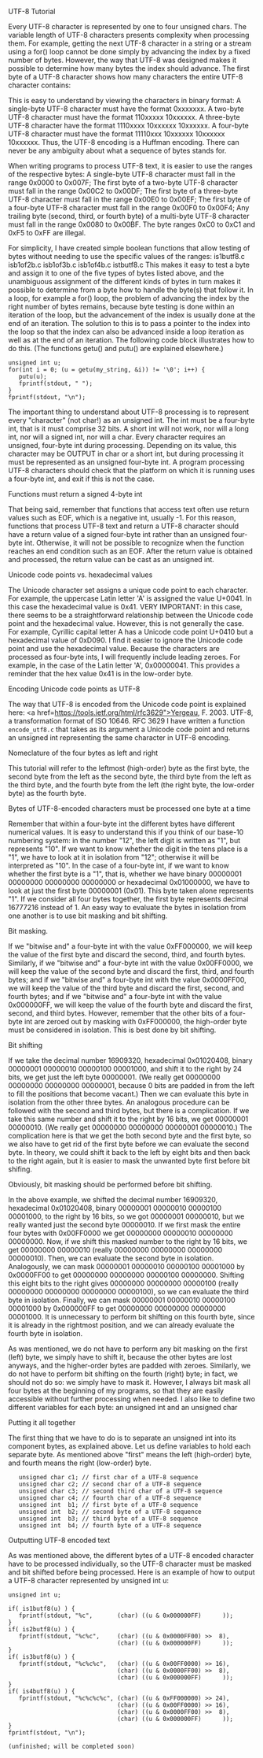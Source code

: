UTF-8 Tutorial

Every UTF-8 character is represented by one to four unsigned chars. The variable length of UTF-8 characters presents complexity when processing them. For example, getting the next UTF-8 character in a string or a stream using a for() loop cannot be done simply by advancing the index by a fixed number of bytes. However, the way that UTF-8 was designed makes it possible to determine how many bytes the index should advance. The first byte of a UTF-8 character shows how many characters the entire UTF-8 character contains:

This is easy to understand by viewing the characters in binary format:
A single-byte UTF-8 character must have the format 0xxxxxxx.
A two-byte UTF-8 character must have the format    110xxxxx 10xxxxxx.
A three-byte UTF-8 character have the format       1110xxxx 10xxxxxx 10xxxxxx.
A four-byte UTF-8 character must have the format   11110xxx 10xxxxxx 10xxxxxx 10xxxxxx.
Thus, the UTF-8 encoding is a Huffman encoding. There can never be any ambiguity about what a sequence of bytes stands for.

When writing programs to process UTF-8 text, it is easier to use the ranges of the respective bytes:
A single-byte UTF-8 character must fall in the range 0x0000 to 0x007F;
The first byte of a two-byte UTF-8 character must fall in the range 0x00C2 to 0x00DF;
The first byte of a three-byte UTF-8 character must fall in the range 0x00E0 to 0x00EF;
The first byte of a four-byte UTF-8 character must fall in the range 0x00F0 to 0x00F4;
Any trailing byte (second, third, or fourth byte) of a multi-byte UTF-8 character must fall in the range 0x0080 to 0x00BF.
The byte ranges 0xC0 to 0xC1 and 0xF5 to 0xFF are illegal.

For simplicity, I have created simple boolean functions that allow testing of bytes without needing to use the specific values of the ranges:
is1butf8.c
isb1of2b.c
isb1of3b.c
isb1of4b.c 
istbutf8.c 
This makes it easy to test a byte and assign it to one of the five types of bytes listed above, and the unambiguous assignment of the different kinds of bytes in turn makes it possible to determine from a byte how to handle the byte(s) that follow it. In a loop, for example a for() loop, the problem of advancing the index by the right number of bytes remains, because byte testing is done within an iteration of the loop, but the advancement of the index is usually done at the end of an iteration. The solution to this is to pass a pointer to the index into the loop so that the index can also be advanced inside a loop iteration as well as at the end of an iteration. The following code block illustrates how to do this. (The functions getu() and putu() are explained elsewhere.)
```
unsigned int u;
for(int i = 0; (u = getu(my_string, &i)) != '\0'; i++) {
   putu(u);
   fprintf(stdout, " ");
}
fprintf(stdout, "\n");
```
The important thing to understand about UTF-8 processing is to represent every "character" (not char!) as an unsigned int. The int must be a four-byte int, that is it must comprise 32 bits. A short int will not work, nor will a long int, nor will a signed int, nor will a char. Every character requires an unsigned, four-byte int during processing. Depending on its value, this character may be OUTPUT in char or a short int, but during processing it must be represented as an unsigned four-byte int. A program processing UTF-8 characters should check that the platform on which it is running uses a four-byte int, and exit if this is not the case.

Functions must return a signed 4-byte int

That being said, remember that functions that access text often use return values such as EOF, which is a negative int, usually -1. For this reason, functions that process UTF-8 text and return a UTF-8 character should have a return value of a signed four-byte int rather than an unsigned four-byte int. Otherwise, it will not be possible to recognize when the function reaches an end condition such as an EOF. After the return value is obtained and processed, the return value can be cast as an unsigned int.

Unicode code points vs. hexadecimal values

The Unicode character set assigns a unique code point to each character. For example, the uppercase Latin letter 'A' is assigned the value U+0041. In this case the hexadecimal value is 0x41. VERY IMPORTANT: in this case, there seems to be a straightforward relationship between the Unicode code point and the hexadecimal value. However, this is not generally the case. For example, Cyrillic capital letter A has a Unicode code point U+0410 but a hexadecimal value of 0xD090. I find it easier to ignore the Unicode code point and use the hexadecimal value. Because the characters are processed as four-byte ints, I will frequently include leading zeroes. For example, in the case of the Latin letter 'A', 0x00000041. This provides a reminder that the hex value 0x41 is in the low-order byte.

Encoding Unicode code points as UTF-8

The way that UTF-8 is encoded from the Unicode code point is explained here:
<a href=https://tools.ietf.org/html/rfc3629">Yergeau, F. 2003. UTF-8, a transformation format of ISO 10646. RFC 3629</a>
I have written a function `encode_utf8.c` that takes as its argument a Unicode code point and returns an unsigned int representing the same character in UTF-8 encoding.

Nomeclature of the four bytes as left and right

This tutorial will refer to the leftmost (high-order) byte as the first byte, the second byte from the left as the second byte, the third byte from the left as the third byte, and the fourth byte from the left (the right byte, the low-order byte) as the fourth byte.

Bytes of UTF-8-encoded characters must be processed one byte at a time

Remember that within a four-byte int the different bytes have different numerical values. It is easy to understand this if you think of our base-10 numbering system: in the number "12", the left digit is written as "1", but represents "10". If we want to know whether the digit in the tens place is a "1", we have to look at it in isolation from "12"; otherwise it will be interpreted as "10". In the case of a four-byte int, if we want to know whether the first byte is a "1", that is, whether we have binary 00000001 00000000 00000000 00000000 or hexadecimal 0x01000000, we have to look at just the first byte 00000001 (0x01). This byte taken alone represents "1". If we consider all four bytes together, the first byte represents decimal 16777216 instead of 1. An easy way to evaluate the bytes in isolation from one another is to use bit masking and bit shifting. 

Bit masking.

If we "bitwise and" a four-byte int with the value 0xFF000000, we will keep the value of the first byte and discard the second, third, and fourth bytes. Similarly, if we "bitwise and" a four-byte int with the value 0x00FF0000, we will keep the value of the second byte and discard the first, third, and fourth bytes; and if we "bitwise and" a four-byte int with the value 0x0000FF00, we will keep the value of the third byte and discard the first, second, and fourth bytes; and if we "bitwise and" a four-byte int with the value 0x000000FF, we will keep the value of the fourth byte and discard the first, second, and third bytes. However, remember that the other bits of a four-byte int are zeroed out by masking with 0xFF000000, the high-order byte must be considered in isolation. This is best done by bit shifting.

Bit shifting

If we take the decimal number 16909320, hexadecimal 0x01020408, binary 00000001 00000010 00000100 00001000, and shift it to the right by 24 bits, we get just the left byte 00000001. (We really get 00000000 00000000 00000000 00000001, because 0 bits are padded in from the left to fill the positions that become vacant.) Then we can evaluate this byte in isolation from the other three bytes. An analogous procedure can be followed with the second and third bytes, but there is a complication. If we take this same number and shift it to the right by 16 bits, we get 00000001 00000010. (We really get 00000000 00000000 00000001 00000010.) The complication here is that we get the both second byte and the first byte, so we also have to get rid of the first byte before we can evaluate the second byte. In theory, we could shift it back to the left by eight bits and then back to the right again, but it is easier to mask the unwanted byte first before bit shifing.

Obviously, bit masking should be performed before bit shifting.

In the above example, we shifted the decimal number 16909320, hexadecimal 0x01020408, binary 00000001 00000010 00000100 00001000, to the right by 16 bits, so we got 00000001 00000010, but we really wanted just the second byte 00000010. If we first mask the entire four bytes with 0x00FF0000 we get 00000000 00000010 00000000 00000000. Now, if we shift this masked number to the right by 16 bits, we get 00000000 00000010 (really 00000000 00000000 00000000 00000010). Then, we can evaluate the second byte in isolation. Analogously, we can mask 00000001 00000010 00000100 00001000 by 0x0000FF00 to get 00000000 00000000 00000100 00000000. Shifting this eight bits to the right gives 00000000 00000000 00000100 (really 00000000 00000000 00000000 00000100), so we can evaluate the third byte in isolation. Finally, we can mask 00000001 00000010 00000100 00001000 by 0x000000FF to get 00000000 00000000 00000000 00001000. It is unnecessary to perform bit shifting on this fourth byte, since it is already in the rightmost position, and we can already evaluate the fourth byte in isolation. 

As was mentioned, we do not have to perform any bit masking on the first (left) byte, we simply have to shift it, because the other bytes are lost anyways, and the higher-order bytes are padded with zeroes. Similarly, we do not have to perform bit shifting on the fourth (right) byte; in fact, we should not do so: we simply have to mask it. However, I always bit mask all four bytes at the beginning of my programs, so that they are easily accessible without further processing when needed.  I also like to define two different variables for each byte: an unsigned int and an unsigned char

Putting it all together

The first thing that we have to do is to separate an unsigned int into its component bytes, as explained above. Let us define variables to hold each separate byte. As mentioned above "first" means the left (high-order) byte, and fourth means the right (low-order) byte.
```
   unsigned char c1; // first char of a UTF-8 sequence
   unsigned char c2; // second char of a UTF-8 sequence
   unsigned char c3; // second third char of a UTF-8 sequence
   unsigned char c4; // fourth char of a UTF-8 sequence
   unsigned int  b1; // first byte of a UTF-8 sequence
   unsigned int  b2; // second byte of a UTF-8 sequence
   unsigned int  b3; // third byte of a UTF-8 sequence
   unsigned int  b4; // fourth byte of a UTF-8 sequence
```
Outputting UTF-8 encoded text

As was mentioned above, the different bytes of a UTF-8 encoded character have to be processed individually, so the UTF-8 character must be masked and bit shifted before being processed. Here is an example of how to output a UTF-8 character represented by unsigned int u:
```
unsigned int u;

if( is1butf8(u) ) {
   fprintf(stdout, "%c",       (char) ((u & 0x000000FF)      ));
}
if( is2butf8(u) ) {
   fprintf(stdout, "%c%c",     (char) ((u & 0x0000FF00) >>  8),
                               (char) ((u & 0x000000FF)      ));
}
if( is3butf8(u) ) {
   fprintf(stdout, "%c%c%c",   (char) ((u & 0x00FF0000) >> 16),
                               (char) ((u & 0x0000FF00) >>  8),
                               (char) ((u & 0x000000FF)      ));
}
if( is4butf8(u) ) {
   fprintf(stdout, "%c%c%c%c", (char) ((u & 0xFF000000) >> 24),
                               (char) ((u & 0x00FF0000) >> 16),
                               (char) ((u & 0x0000FF00) >>  8),
                               (char) ((u & 0x000000FF)      ));
}
fprintf(stdout, "\n");

(unfinished; will be completed soon)


